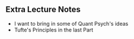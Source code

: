 ## Extra Lecture Notes

- I want to bring in some of Quant Psych's ideas
- Tufte's Principles in the last Part